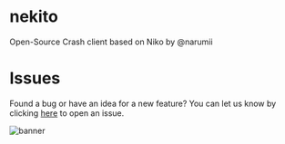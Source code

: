 # nekito
Open-Source Crash client based on Niko by @narumii


# Issues
Found a bug or have an idea for a new feature? You can let us know by clicking [here](https://github.com/SkidderMC/FDPClient/issues) to open an issue.

<img src="https://raw.githubusercontent.com/intexpression/intexpression/master/resources/banner.png" alt="banner">

